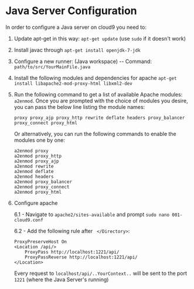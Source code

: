 # Java Server Configuration

In order to configure a Java server on cloud9 you need to:

1) Update apt-get in this way: ```apt-get update``` (use ```sudo``` if it doesn't work)

2) Install javac through  ```apt-get install openjdk-7-jdk ```

3) Configure a new runner: (Java workspace) -- Command: ```path/to/src/YourMainFile.java ```

4) Install the following modules and dependencies for apache ```apt-get install libapache2-mod-proxy-html libxml2-dev ```

5) Run the following command to get a list of available Apache modules: ```a2enmod```. Once you are prompted with the choice of modules you desire, you can pass the below line listing the module names:
    ```
    proxy proxy_ajp proxy_http rewrite deflate headers proxy_balancer proxy_connect proxy_html
    ```
    
    Or alternatively, you can run the following commands to enable the modules one by one:

    ```
    a2enmod proxy
    a2enmod proxy_http
    a2enmod proxy_ajp
    a2enmod rewrite
    a2enmod deflate
    a2enmod headers
    a2enmod proxy_balancer
    a2enmod proxy_connect
    a2enmod proxy_html
    ```

6) Configure apache

    6.1 - Navigate to ``` apache2/sites-available ``` and prompt ``` sudo nano 001-cloud9.conf ```
    
    6.2 - Add the following rule after ``` </Directory>```:
    ```
    ProxyPreserveHost On
    <Location /api/>
        ProxyPass http://localhost:1221/api/
        ProxyPassReverse http://localhost:1221/api/
    </Location>
    ```
    Every request to ```localhost/api/..YourContext..``` will be sent to the port ```1221``` (where the Java Server's running)